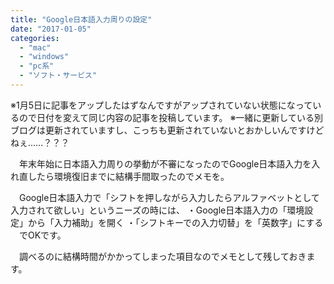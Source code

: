 ```yaml
---
title: "Google日本語入力周りの設定"
date: "2017-01-05"
categories: 
  - "mac"
  - "windows"
  - "pc系"
  - "ソフト・サービス"
---
```


※1月5日に記事をアップしたはずなんですがアップされていない状態になっているので日付を変えて同じ内容の記事を投稿しています。 ※一緒に更新している別ブログは更新されていますし、こっちも更新されていないとおかしいんですけどねぇ……？？？

　年末年始に日本語入力周りの挙動が不審になったのでGoogle日本語入力を入れ直したら環境復旧までに結構手間取ったのでメモを。

　Google日本語入力で「シフトを押しながら入力したらアルファベットとして入力されて欲しい」というニーズの時には、 ・Google日本語入力の「環境設定」から「入力補助」を開く ・「シフトキーでの入力切替」を「英数字」にする 　でOKです。

　調べるのに結構時間がかかってしまった項目なのでメモとして残しておきます。

